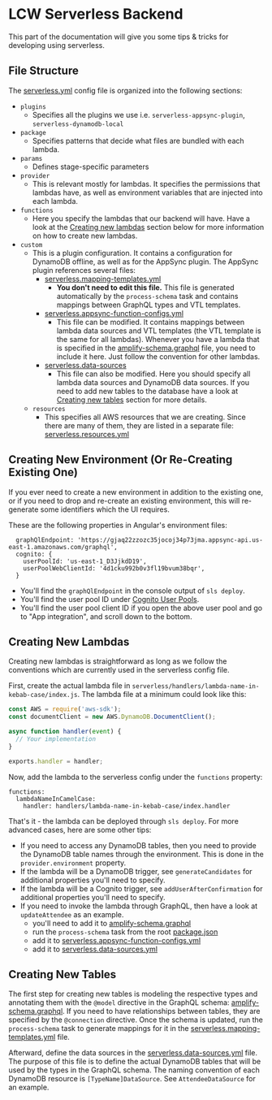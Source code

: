 # LCW Serverless Backend

This part of the documentation will give you some tips & tricks for developing using serverless.

## File Structure

The [serverless.yml](./serverless.yml) config file is organized into the following sections:

- `plugins`
  - Specifies all the plugins we use i.e. `serverless-appsync-plugin`, `serverless-dynamodb-local`
- `package`
  - Specifies patterns that decide what files are bundled with each lambda.
- `params`
  - Defines stage-specific parameters
- `provider`
  - This is relevant mostly for lambdas. It specifies the permissions that lambdas have, as well as environment variables that are injected into each lambda.
- `functions`
  - Here you specify the lambdas that our backend will have. Have a look at the [Creating new lambdas](#creating-new-lambdas) section below for more information on how to create new lambdas.
- `custom`
  - This is a plugin configuration. It contains a configuration for DynamoDB offline, as well as for the AppSync plugin. The AppSync plugin references several files:
    - [serverless.mapping-templates.yml](./serverless.mapping-templates.yml)
      - **You don't need to edit this file.** This file is generated automatically by the `process-schema` task and contains mappings between GraphQL types and VTL templates.
    - [serverless.appsync-function-configs.yml](./serverless.appsync-function-configs.yml)
      - This file can be modified. It contains mappings between lambda data sources and VTL templates (the VTL template is the same for all lambdas). Whenever you have a lambda that is specified in the [amplify-schema.graphql](./amplify-schema.graphql) file, you need to include it here. Just follow the convention for other lambdas.
    - [serverless.data-sources](./serverless.data-sources.yml)
      - This file can also be modified. Here you should specify all lambda data sources and DynamoDB data sources. If you need to add new tables to the database have a look at [Creating new tables](#creating-new-tables) section for more details.
  - `resources`
    - This specifies all AWS resources that we are creating. Since there are many of them, they are listed in a separate file: [serverless.resources.yml](./serverless.resources.yml)

## Creating New Environment (Or Re-Creating Existing One)

If you ever need to create a new environment in addition to the existing one, or if you need to drop and re-create an existing environment, this will re-generate some identifiers which the UI requires.

These are the following properties in Angular's environment files:

```
  graphQlEndpoint: 'https://gjaq22zzozc35jocoj34p73jma.appsync-api.us-east-1.amazonaws.com/graphql',
  cognito: {
    userPoolId: 'us-east-1_D3JjkdD19',
    userPoolWebClientId: '4d1cku992b0v3fl19bvum38bqr',
  }
```

- You'll find the `graphQlEndpoint` in the console output of `sls deploy`.
- You'll find the user pool ID under [Cognito User Pools](https://console.aws.amazon.com/cognito/v2/idp/user-pools?region=us-east-1).
- You'll find the user pool client ID if you open the above user pool and go to "App integration", and scroll down to the bottom.

## Creating New Lambdas

Creating new lambdas is straightforward as long as we follow the conventions which are currently used in the serverless config file.

First, create the actual lambda file in `serverless/handlers/lambda-name-in-kebab-case/index.js`. The lambda file at a minimum could look like this:

```javascript
const AWS = require('aws-sdk');
const documentClient = new AWS.DynamoDB.DocumentClient();

async function handler(event) {
  // Your implementation
}

exports.handler = handler;
```

Now, add the lambda to the serverless config under the `functions` property:

```
functions:
  lambdaNameInCamelCase:
    handler: handlers/lambda-name-in-kebab-case/index.handler
```

That's it - the lambda can be deployed through `sls deploy`. For more advanced cases, here are some other tips:

- If you need to access any DynamoDB tables, then you need to provide the DynamoDB table names through the environment. This is done in the `provider.environment` property.
- If the lambda will be a DynamoDB trigger, see `generateCandidates` for additional properties you'll need to specify.
- If the lambda will be a Cognito trigger, see `addUserAfterConfirmation` for additional properties you'll need to specify.
- If you need to invoke the lambda through GraphQL, then have a look at `updateAttendee` as an example.
  - you'll need to add it to [amplify-schema.graphql](./amplify-schema.graphql)
  - run the `process-schema` task from the root [package.json](../package.json)
  - add it to [serverless.appsync-function-configs.yml](./serverless.appsync-function-configs.yml)
  - add it to [serverless.data-sources.yml](./serverless.data-sources.yml)

## Creating New Tables

The first step for creating new tables is modeling the respective types and annotating them with the `@model` directive in the GraphQL schema: [amplify-schema.graphql](./amplify-schema.graphql). If you need to have relationships between tables, they are specified by the `@connection` directive. Once the schema is updated, run the `process-schema` task to generate mappings for it in the [serverless.mapping-templates.yml](./serverless.mapping-templates.yml) file.

Afterward, define the data sources in the [serverless.data-sources.yml](./serverless.data-sources.yml) file. The purpose of this file is to define the actual DynamoDB tables that will be used by the types in the GraphQL schema. The naming convention of each DynamoDB resource is `[TypeName]DataSource`. See `AttendeeDataSource` for an example.
